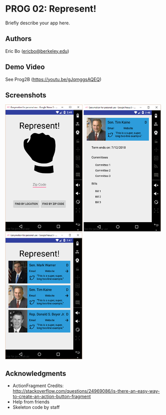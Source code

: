 # PROG 02: Represent!

Briefly describe your app here.

## Authors

Eric Bo ([ericbo@berkeley.edu](mailto:ericbo@berkeley.edu))

## Demo Video

See Prog2B (https://youtu.be/gJqmggsAQEQ)

## Screenshots

<img src="screenshots/main.png" height="400" alt="Screenshot"/>
<img src="screenshots/detailed.png" height="400" alt="Screenshot"/>
<img src="screenshots/congressional.png" height="400" alt="Screenshot"/>

## Acknowledgments

* ActionFragment Credits: http://stackoverflow.com/questions/24969086/is-there-an-easy-way-to-create-an-action-button-fragment
* Help from friends
* Skeleton code by staff
